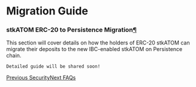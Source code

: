 # Migration Guide

### stkATOM ERC-20 to Persistence Migration[¶](broken-reference) <a href="#stkatom-erc-20-to-persistence-migration" id="stkatom-erc-20-to-persistence-migration"></a>

This section will cover details on how the holders of ERC-20 stkATOM can migrate their deposits to the new IBC-enabled stkATOM on Persistence chain.

```
Detailed guide will be shared soon!
```

[Previous Security](broken-reference)[Next FAQs](broken-reference)

